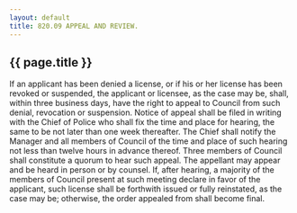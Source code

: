 ```yaml
---
layout: default 
title: 820.09 APPEAL AND REVIEW.
---
```


{{ page.title }}
----------------

If an applicant has been denied a license, or if his or her license has
been revoked or suspended, the applicant or licensee, as the case may
be, shall, within three business days, have the right to appeal to
Council from such denial, revocation or suspension. Notice of appeal
shall be filed in writing with the Chief of Police who shall fix the
time and place for hearing, the same to be not later than one week
thereafter. The Chief shall notify the Manager and all members of
Council of the time and place of such hearing not less than twelve hours
in advance thereof. Three members of Council shall constitute a quorum
to hear such appeal. The appellant may appear and be heard in person or
by counsel. If, after hearing, a majority of the members of Council
present at such meeting declare in favor of the applicant, such license
shall be forthwith issued or fully reinstated, as the case may be;
otherwise, the order appealed from shall become final.
